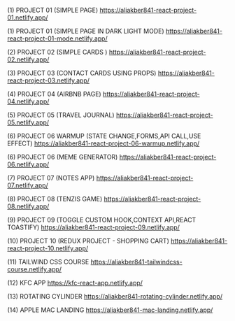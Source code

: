 (1) PROJECT 01 (SIMPLE PAGE)
https://aliakber841-react-project-01.netlify.app/

(1) PROJECT 01 (SIMPLE PAGE IN DARK LIGHT MODE)
https://aliakber841-react-project-01-mode.netlify.app/

(2) PROJECT 02 (SIMPLE CARDS )
https://aliakber841-react-project-02.netlify.app/

(3)  PROJECT 03 (CONTACT CARDS USING PROPS)
https://aliakber841-react-project-03.netlify.app/

(4)  PROJECT 04 (AIRBNB PAGE)
https://aliakber841-react-project-04.netlify.app/

(5)  PROJECT 05 (TRAVEL JOURNAL)
https://aliakber841-react-project-05.netlify.app/

(6)  PROJECT 06 WARMUP (STATE CHANGE,FORMS,API CALL,USE EFFECT)
https://aliakber841-react-project-06-warmup.netlify.app/

(6)  PROJECT 06 (MEME GENERATOR)
https://aliakber841-react-project-06.netlify.app/

(7)  PROJECT 07 (NOTES APP)
https://aliakber841-react-project-07.netlify.app/

(8)  PROJECT 08 (TENZIS GAME)
https://aliakber841-react-project-08.netlify.app/

(9)  PROJECT 09 (TOGGLE CUSTOM HOOK,CONTEXT API,REACT TOASTIFY)
https://aliakber841-react-project-09.netlify.app/

(10)  PROJECT 10 (REDUX PROJECT - SHOPPING CART)
https://aliakber841-react-project-10.netlify.app/

(11) TAILWIND CSS COURSE
https://aliakber841-tailwindcss-course.netlify.app/

(12) KFC APP
https://kfc-react-app.netlify.app/

(13) ROTATING CYLINDER
https://aliakber841-rotating-cylinder.netlify.app/

(14) APPLE MAC LANDING
https://aliakber841-mac-landing.netlify.app/

